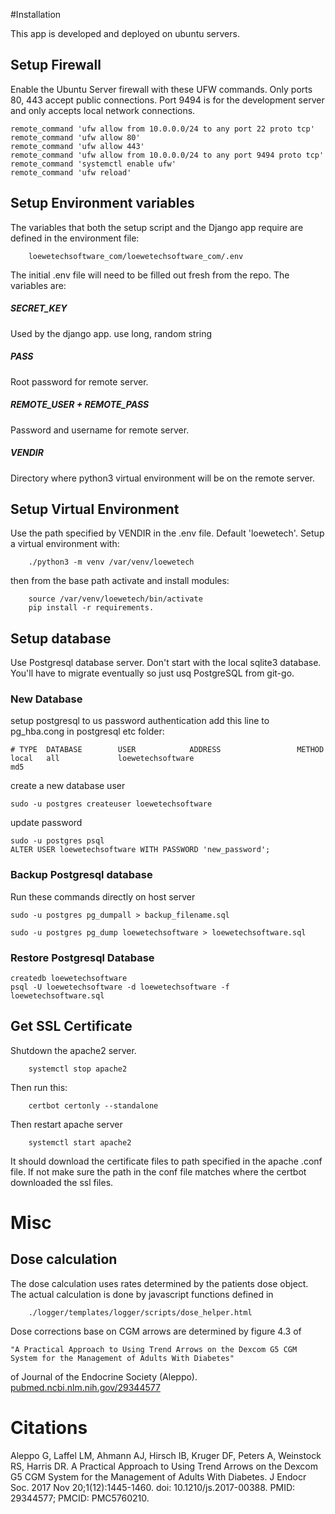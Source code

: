 #Installation

This app is developed and deployed on ubuntu servers. 

## Setup Firewall

Enable the Ubuntu Server firewall with these UFW commands. 
Only ports 80, 443 accept public connections. 
Port 9494 is for the development server and only accepts local network connections.

    remote_command 'ufw allow from 10.0.0.0/24 to any port 22 proto tcp' 
    remote_command 'ufw allow 80' 
    remote_command 'ufw allow 443' 
    remote_command 'ufw allow from 10.0.0.0/24 to any port 9494 proto tcp'
    remote_command 'systemctl enable ufw'
    remote_command 'ufw reload'

## Setup Environment variables

The variables that both the setup script and the Django app require
are defined in the environment file:

		loewetechsoftware_com/loewetechsoftware_com/.env

The initial .env file will need to be filled out fresh from the repo.
The variables are:

##### SECRET_KEY

Used by the django app. use long, random string

##### PASS

Root password for remote server.

##### REMOTE_USER + REMOTE_PASS

Password and username for remote server.

##### VENDIR

Directory where python3 virtual environment will be on the remote server. 



## Setup Virtual Environment

Use the path specified by VENDIR in the .env file. Default 'loewetech'.
Setup a virtual environment with:

        ./python3 -m venv /var/venv/loewetech

then from the base path activate and install modules:

        source /var/venv/loewetech/bin/activate
        pip install -r requirements.

## Setup database

Use Postgresql database server.
Don't start with the local sqlite3 database.
You'll have to migrate eventually so just usq PostgreSQL from git-go.

### New Database

setup postgresql to us password authentication add this line to 
pg_hba.cong in postgresql etc folder:

    # TYPE  DATABASE        USER            ADDRESS                 METHOD
    local   all             loewetechsoftware                           md5


create a new database user    

    sudo -u postgres createuser loewetechsoftware
    
update password

    sudo -u postgres psql
    ALTER USER loewetechsoftware WITH PASSWORD 'new_password';

### Backup Postgresql database 

Run these commands directly on host server

    sudo -u postgres pg_dumpall > backup_filename.sql

    sudo -u postgres pg_dump loewetechsoftware > loewetechsoftware.sql

### Restore Postgresql Database

    createdb loewetechsoftware
    psql -U loewetechsoftware -d loewetechsoftware -f loewetechsoftware.sql


## Get SSL Certificate

Shutdown the apache2 server.

        systemctl stop apache2

Then run this:

		certbot certonly --standalone
        
Then restart apache server

        systemctl start apache2

It should download the certificate files to path specified in the apache .conf file. 
If not make sure the path in the conf file matches where the certbot downloaded the ssl files.

# Misc

## Dose calculation

The dose calculation uses rates determined by the patients dose object. 
The actual calculation is done by javascript functions defined in 

		./logger/templates/logger/scripts/dose_helper.html
		
Dose corrections base on CGM arrows are determined by figure 4.3 of 

	"A Practical Approach to Using Trend Arrows on the Dexcom G5 CGM System for the Management of Adults With Diabetes"

of Journal of the Endocrine Society (Aleppo). [pubmed.ncbi.nlm.nih.gov/29344577](https://pubmed.ncbi.nlm.nih.gov/29344577/)

# Citations

Aleppo G, Laffel LM, Ahmann AJ, Hirsch IB, Kruger DF, Peters A, Weinstock RS, Harris DR. A Practical Approach to Using Trend Arrows on the Dexcom G5 CGM System for the Management of Adults With Diabetes. J Endocr Soc. 2017 Nov 20;1(12):1445-1460. doi: 10.1210/js.2017-00388. PMID: 29344577; PMCID: PMC5760210.
